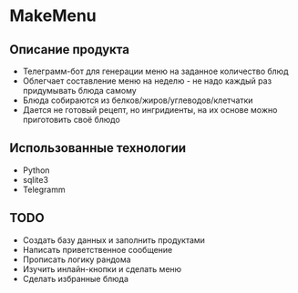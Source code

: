 # MakeMenu

## Описание продукта
* Телеграмм-бот для генерации меню на заданное количество блюд
* Облегчает составление  меню на неделю - не надо каждый раз придумывать блюда самому
* Блюда собираются из белков/жиров/углеводов/клетчатки
* Дается не готовый рецепт, но ингридиенты, на их основе можно приготовить своё блюдо

## Использованные технологии
* Python
* sqlite3
* Telegramm

## TODO
* Создать базу данных и заполнить продуктами
* Написать приветственное сообщение
* Прописать логику рандома
* Изучить инлайн-кнопки и сделать меню
* Сделать избранные блюда

